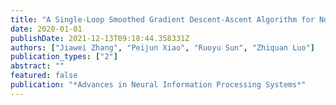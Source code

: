 ```yaml
---
title: "A Single-Loop Smoothed Gradient Descent-Ascent Algorithm for Nonconvex-Concave Min-Max Problems"
date: 2020-01-01
publishDate: 2021-12-13T09:18:44.358331Z
authors: ["Jiawei Zhang", "Peijun Xiao", "Ruoyu Sun", "Zhiquan Luo"]
publication_types: ["2"]
abstract: ""
featured: false
publication: "*Advances in Neural Information Processing Systems*"
---
```


